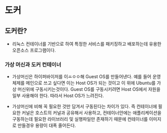 # 도커

## 도커란?
- 리눅스 컨테이너를 기반으로 하여 특정한 서비스를 패키징하고 배포하는데 유용한 오픈소스 프로그램이다. 

### 가상 머신과 도커 컨테이너 

- 가상머신은 하이퍼바이저를 이ㅛㅇㅇ해 Guest OS를 만들어낸다. 예를 들어 운영체제를 메인으로 쓰고 싶다면 이는 Host OS가 되는 것이고 이 위에 Ubuntu를 가상 머신위에 구동시키는것이다. Guest OS를 구동시키려면  Host OS에서 자원을 일부 사용해야 한다. 
따라서 Host OS가 느려진다.

- 가상머신에 비해 꼭 필요한 것만 담겨서 구동된다는 차이가 있다. 즉 컨테이너에 필요한 커널은 호스트의 커널과 공유해서 사용하고, 컨테이너안에는 애플리케이션을 구동하는데 필요한 라이브러리 및 실행파일만 존재하기 때문에 컨테이너를 이미지로 만들경우 용량이 대폭 줄어든다.
